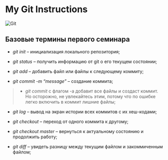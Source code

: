 # My Git Instructions
![Git](https://upload.wikimedia.org/wikipedia/commons/e/e0/Git-logo.svg "Логотип Git")
## Базовые термины первого семинара

* *git init* – инициализация локального репозитория;

* *git status* – получить информацию от git о его текущем состоянии;

* *git add* – добавить файл или файлы к следующему коммиту;

* *git commit -m “message”* – создание коммита;

>* *git commit* с флагом -a добавит все файлы и создаст коммит. Но осторожно, не увлекайтесь этим, потому что по ошибке легко включить в коммит лишние файлы;

* *git log* – вывод на экран истории всех коммитов с их хеш-кодами;

* *git checkout* – переход от одного коммита к другому;

* *git checkout master* – вернуться к актуальному состоянию и продолжить работу;

* *git diff* – увидеть разницу между текущим файлом и закоммиченным файлом;
